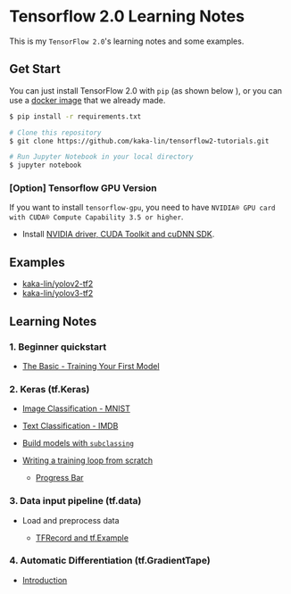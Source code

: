 # Tensorflow 2.0 Learning Notes

This is my `TensorFlow 2.0`'s learning notes and some examples.

## Get Start

You can just install TensorFlow 2.0 with `pip` (as shown below ), or you can use a [docker image](./document/docker_image.md) that we already made.

```bash
$ pip install -r requirements.txt

# Clone this repository
$ git clone https://github.com/kaka-lin/tensorflow2-tutorials.git

# Run Jupyter Notebook in your local directory
$ jupyter notebook
```
### [Option] Tensorflow GPU Version

If you want to install `tensorflow-gpu`, you need to have `NVIDIA® GPU card with CUDA® Compute Capability 3.5 or higher`.

- Install [NVIDIA driver, CUDA Toolkit and cuDNN SDK](./document/nvidia.md).

## Examples

- [kaka-lin/yolov2-tf2](https://github.com/kaka-lin/yolov2-tf2)
- [kaka-lin/yolov3-tf2](https://github.com/kaka-lin/yolov3-tf2)

## Learning Notes

### 1. Beginner quickstart

- [The Basic - Training Your First Model](https://github.com/kaka-lin/ML-Notes/blob/master/TensorFlow/keras/00_the_basics_training_first_model.ipynb)

### 2. Keras (tf.Keras)

- [Image Classification - MNIST](https://github.com/kaka-lin/ML-Notes/blob/master/TensorFlow/keras/01_classification_mnist.ipynb)

- [Text Classification - IMDB](https://github.com/kaka-lin/ML-Notes/blob/master/TensorFlow/keras/02_classification_imdb.ipynb)

- [Build models with `subclassing`](https://github.com/kaka-lin/ML-Notes/blob/master/TensorFlow/keras/01_classification_mnist_model_subclassing.ipynb)

- [Writing a training loop from scratch](https://github.com/kaka-lin/ML-Notes/tree/master/TensorFlow/keras/custom_training_loop)
  - [Progress Bar](https://github.com/kaka-lin/ML-Notes/tree/master/TensorFlow/keras/custom_training_loop/progress_bar)

### 3. Data input pipeline (tf.data)

- Load and preprocess data

    - [TFRecord and tf.Example](https://github.com/kaka-lin/ML-Notes/tree/master/TensorFlow/data/load_and_preprocess_data/tfrecords)

### 4. Automatic Differentiation (tf.GradientTape)

- [Introduction](https://github.com/kaka-lin/ML-Notes/blob/master/TensorFlow/gradientTape/01_introduction.md)
